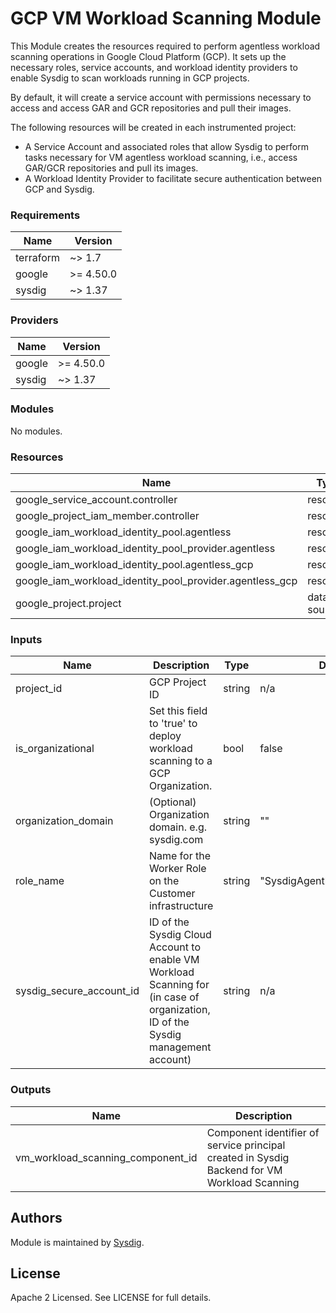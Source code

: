 # GCP VM Workload Scanning Module

This Module creates the resources required to perform agentless workload scanning operations in Google Cloud Platform (GCP). It sets up the necessary roles, service accounts, and workload identity providers to enable Sysdig to scan workloads running in GCP projects.

By default, it will create a service account with permissions necessary to access and access GAR and GCR repositories and pull their images.

The following resources will be created in each instrumented project:
- A Service Account and associated roles that allow Sysdig to perform tasks necessary for VM agentless workload scanning, i.e., access GAR/GCR repositories and pull its images.
- A Workload Identity Provider to facilitate secure authentication between GCP and Sysdig.

### Requirements

| Name | Version |
|------|---------|
| terraform | ~> 1.7 |
| google | >= 4.50.0 |
| sysdig | ~> 1.37 |

### Providers

| Name | Version |
|------|---------|
| google | >= 4.50.0 |
| sysdig | ~> 1.37 |

### Modules

No modules.

### Resources

| Name | Type |
|------|------|
| google_service_account.controller | resource |
| google_project_iam_member.controller | resource |
| google_iam_workload_identity_pool.agentless | resource |
| google_iam_workload_identity_pool_provider.agentless | resource |
| google_iam_workload_identity_pool.agentless_gcp | resource |
| google_iam_workload_identity_pool_provider.agentless_gcp | resource |
| google_project.project | data source |

### Inputs

| Name | Description                                                                                                                      | Type | Default | Required |
|------|----------------------------------------------------------------------------------------------------------------------------------|------|---------|:--------:|
| project_id | GCP Project ID                                                                                                                   | string | n/a | yes |
| is_organizational | Set this field to 'true' to deploy workload scanning to a GCP Organization.                                                      | bool | false | no |
| organization_domain | (Optional) Organization domain. e.g. sysdig.com                                                                                  | string | "" | no |
| role_name | Name for the Worker Role on the Customer infrastructure                                                                          | string | "SysdigAgentlessWorkloadRole" | no |
| sysdig_secure_account_id | ID of the Sysdig Cloud Account to enable VM Workload Scanning for (in case of organization, ID of the Sysdig management account) | string | n/a | yes |

### Outputs

| Name | Description |
|------|-------------|
| vm_workload_scanning_component_id | Component identifier of service principal created in Sysdig Backend for VM Workload Scanning |

<!-- END OF PRE-COMMIT-TERRAFORM DOCS HOOK -->

## Authors

Module is maintained by [Sysdig](https://sysdig.com).

## License

Apache 2 Licensed. See LICENSE for full details.
